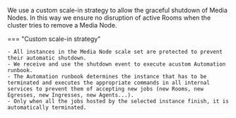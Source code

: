 We use a custom scale-in strategy to allow the graceful shutdown of Media Nodes. In this way we ensure no disruption of active Rooms when the cluster tries to remove a Media Node.

=== "Custom scale-in strategy"

    - All instances in the Media Node scale set are protected to prevent their automatic shutdown.
    - We receive and use the shutdown event to execute acustom Automation runbook.
    - The Automation runbook determines the instance that has to be terminated and executes the appropriate commands in all internal services to prevent them of accepting new jobs (new Rooms, new Egresses, new Ingresses, new Agents...).
    - Only when all the jobs hosted by the selected instance finish, it is automatically terminated.